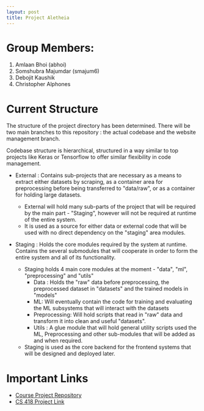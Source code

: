 ```yaml
---
layout: post
title: Project Aletheia
---
```



# Group Members:

1.  Amlaan Bhoi (abhoi)
2.  Somshubra Majumdar (smajum6)
3.  Debojit Kaushik
4.  Christopher Alphones

# Current Structure

The structure of the project directory has been determined. There will be two main branches to this repository : the actual codebase and the website management branch.

Codebase structure is hierarchical, structured in a way similar to top projects like Keras or Tensorflow to offer similar flexibility in code management.

- External : Contains sub-projects that are necessary as a means to extract either datasets by scraping, as a container area for preprocessing before being transferred to "data/raw", or as a container for holding large datasets.
  - External will hold many sub-parts of the project that will be required by the main part - "Staging", however will not be required at runtime of the entire system.
  - It is used as a source for either data or external code that will be used with no direct dependency on the "staging" area modules.

- Staging : Holds the core modules required by the system at runtime. Contains the several submodules that will cooperate in order to form the entire system and all of its functionality.
  - Staging holds 4 main core modules at the moment - "data", "ml", "preprocessing" and "utils"
    - Data : Holds the "raw" data before preprocessing, the preprocessed dataset in "datasets" and the trained models in "models"
    - ML: Will eventually contain the code for training and evaluating the ML subsystems that will interact with the datasets
    - Preprocessing: Will hold scripts that read in "raw" data and transform it into clean and useful "datasets".
    - Utils : A glue module that will hold general utility scripts used the ML, Preprocessing and other sub-modules that will be added as and when required.
  - Staging is used as the core backend for the frontend systems that will be designed and deployed later.

# Important Links

- [Course Project Repository](https://github.com/titu1994/IDS-Course-Project)
- [CS 418 Project Link](http://cs418.cs.uic.edu/project.html)
